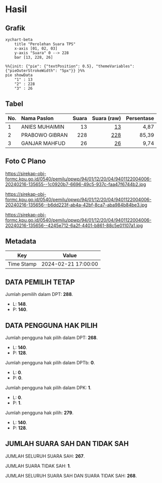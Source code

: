 # Hasil

## Grafik

```mermaid
xychart-beta
    title "Perolehan Suara TPS"
    x-axis [01, 02, 03]
    y-axis "Suara" 0 --> 228
    bar [13, 228, 26]
```

```mermaid
%%{init: {"pie": {"textPosition": 0.5}, "themeVariables": {"pieOuterStrokeWidth": "5px"}} }%%
pie showData
    "1" : 13
    "2" : 228
    "3" : 26
```

## Tabel

| No. | Nama Paslon    | Suara | Suara (raw) | Persentase |
|:--- |:-------------- | -----:| -----------:| ----------:|
| 1   | ANIES MUHAIMIN | 13    | [13][p-1]   | 4,87       |
| 2   | PRABOWO GIBRAN | 228   | [228][p-2]  | 85,39      |
| 3   | GANJAR MAHFUD  | 26    | [26][p-3]   | 9,74       |


[p-1]: https://github.com/gigit-pemilu/pemilu-2024-94-papua-tengah/blob/main/pilpres/hitung-suara/sub/94-papua-tengah/sub/01-nabire/sub/12-nabire-barat/sub/2004-kali-semen/sub/006-tps/sub/paslon-1.txt
[p-2]: https://github.com/gigit-pemilu/pemilu-2024-94-papua-tengah/blob/main/pilpres/hitung-suara/sub/94-papua-tengah/sub/01-nabire/sub/12-nabire-barat/sub/2004-kali-semen/sub/006-tps/sub/paslon-2.txt
[p-3]: https://github.com/gigit-pemilu/pemilu-2024-94-papua-tengah/blob/main/pilpres/hitung-suara/sub/94-papua-tengah/sub/01-nabire/sub/12-nabire-barat/sub/2004-kali-semen/sub/006-tps/sub/paslon-3.txt

## Foto C Plano

https://sirekap-obj-formc.kpu.go.id/0540/pemilu/ppwp/94/01/12/20/04/9401122004006-20240216-135655--1c0920b7-6696-49c5-937c-faa47f6744b2.jpg

https://sirekap-obj-formc.kpu.go.id/0540/pemilu/ppwp/94/01/12/20/04/9401122004006-20240216-135656--b6dd223f-ab4a-42bf-8ca7-aba984b84be3.jpg

https://sirekap-obj-formc.kpu.go.id/0540/pemilu/ppwp/94/01/12/20/04/9401122004006-20240216-135656--4245e712-6a2f-4401-b861-88c5e01107a1.jpg


## Metadata

| Key        | Value               |
| ---------- | ------------------- |
| Time Stamp | 2024-02-21 17:00:00 |


## DATA PEMILIH TETAP

Jumlah pemilih dalam DPT: **288**.
 * L: **148**.
 * P: **140**.

## DATA PENGGUNA HAK PILIH

Jumlah pengguna hak pilih dalam DPT: **268**.
 * L: **140**.
 * P: **128**.

Jumlah pengguna hak pilih dalam DPTb: **0**.
 * L: **0**.
 * P: **0**.

Jumlah pengguna hak pilih dalam DPK: **1**.
 * L: **0**.
 * P: **1**.

Jumlah pengguna hak pilih: **279**.
 * L: **140**.
 * P: **128**.

## JUMLAH SUARA SAH DAN TIDAK SAH

JUMLAH SELURUH SUARA SAH: **267**.

JUMLAH SUARA TIDAK SAH: **1**.

JUMLAH SELURUH SUARA SAH DAN SUARA TIDAK SAH: **268**.


